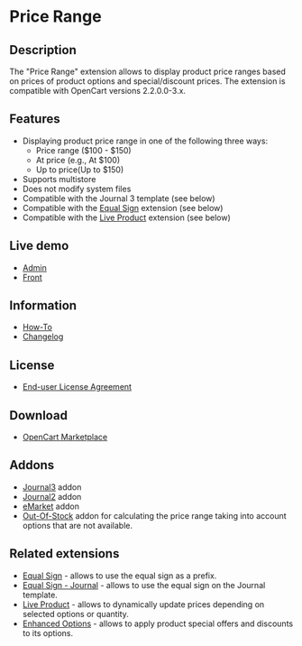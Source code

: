 # Price Range

## Description
The "Price Range" extension allows to display product price ranges based on prices of product options and special/discount prices.
The extension is compatible with OpenCart versions 2.2.0.0-3.x.

## Features
* Displaying product price range in one of the following three ways:
    - Price range ($100 - $150)
    - At price (e.g., At $100)
    - Up to price(Up to $150)
* Supports multistore
* Does not modify system files
* Compatible with the Journal 3 template (see below)
* Compatible with the [Equal Sign](https://www.opencart.com/index.php?route=marketplace/extension/info&extension_id=34383) extension (see below)
* Compatible with the [Live Product](https://www.opencart.com/index.php?route=marketplace/extension/info&extension_id=36005) extension (see below)

## Live demo
* [Admin](http://ocmod.freevar.com/oc3020/b/admin/index.php?route=extension/module/price_range)
* [Front](http://ocmod.freevar.com/oc3020/b)

## Information
* [How-To](doc/HOWTO.md)
* [Changelog](doc/CHANGELOG.md)

## License
* [End-user License Agreement](EULA.txt)

## Download
* [OpenCart Marketplace](https://www.opencart.com/index.php?route=marketplace/extension/info&extension_id=38331)

## Addons
* [Journal3](https://github.com/ocmod-space/ocmod-price-range/raw/main/add/journal3/zip/price-range--journal3.ocmod.zip) addon
* [Journal2](https://github.com/ocmod-space/ocmod-price-range/raw/main/add/journal2/zip/price-range--journal2.ocmod.zip) addon
* [eMarket](https://github.com/ocmod-space/ocmod-price-range/raw/main/add/emarket/zip/price-range--emarket.ocmod.zip]) addon
* [Out-Of-Stock](https://github.com/ocmod-space/ocmod-price-range/raw/main/add/out-of-stock/zip/price-range--out-of-stock.ocmod.zip]) addon for calculating the price range taking into account options that are not available.

## Related extensions
* [Equal Sign](https://www.opencart.com/index.php?route=marketplace/extension/info&extension_id=34383) - allows to use the equal sign as a prefix.
* [Equal Sign - Journal](https://www.opencart.com/index.php?route=marketplace/extension/info&extension_id=38532) - allows to use the equal sign on the Journal template.
* [Live Product](https://www.opencart.com/index.php?route=marketplace/extension/info&extension_id=36005) - allows to dynamically update prices depending on selected options or quantity.
* [Enhanced Options](https://www.opencart.com/index.php?route=marketplace/extension/info&extension_id=40391) - allows to apply product special offers and discounts to its options.
